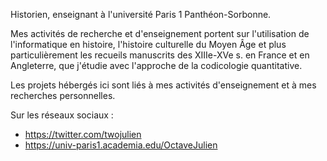 Historien, enseignant à l'université Paris 1 Panthéon-Sorbonne.

Mes activités de recherche et d'enseignement portent sur l'utilisation de l'informatique en histoire, l'histoire culturelle du Moyen Âge et plus particulièrement les recueils manuscrits des XIIIe-XVe s. en France et en Angleterre, que j'étudie avec l'approche de la codicologie quantitative.

Les projets hébergés ici sont liés à mes activités d'enseignement et à mes recherches personnelles.

Sur les réseaux sociaux :
- https://twitter.com/twojulien
- https://univ-paris1.academia.edu/OctaveJulien
